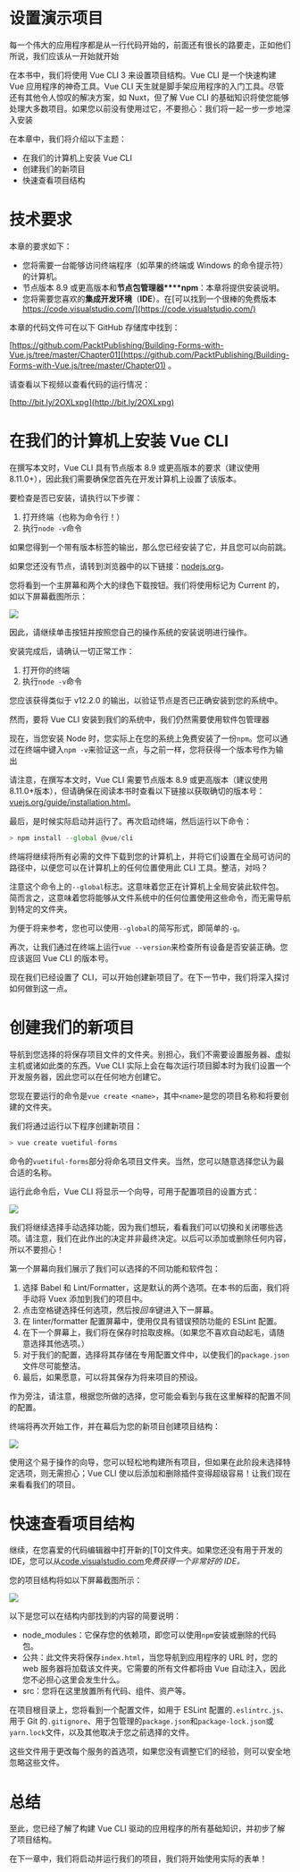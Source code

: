 # 设置演示项目

每一个伟大的应用程序都是从一行代码开始的，前面还有很长的路要走，正如他们所说，我们应该从一开始就开始

在本书中，我们将使用 Vue CLI 3 来设置项目结构。Vue CLI 是一个快速构建 Vue 应用程序的神奇工具。Vue CLI 天生就是脚手架应用程序的入门工具。尽管还有其他令人惊叹的解决方案，如 Nuxt，但了解 Vue CLI 的基础知识将使您能够处理大多数项目。如果您以前没有使用过它，不要担心：我们将一起一步一步地深入安装

在本章中，我们将介绍以下主题：

*   在我们的计算机上安装 Vue CLI
*   创建我们的新项目
*   快速查看项目结构

# 技术要求

本章的要求如下：

*   您将需要一台能够访问终端程序（如苹果的终端或 Windows 的命令提示符）的计算机。
*   节点版本 8.9 或更高版本和**节点包管理器****npm**：本章将提供安装说明。
*   您将需要您喜欢的**集成开发环境**（**IDE**）。在[可以找到一个很棒的免费版本 https://code.visualstudio.com/](https://code.visualstudio.com/)

本章的代码文件可在以下 GitHub 存储库中找到：

[https://github.com/PacktPublishing/Building-Forms-with-Vue.js/tree/master/Chapter01](https://github.com/PacktPublishing/Building-Forms-with-Vue.js/tree/master/Chapter01) 。

请查看以下视频以查看代码的运行情况：

[http://bit.ly/2OXLxpg](http://bit.ly/2OXLxpg)

# 在我们的计算机上安装 Vue CLI

在撰写本文时，Vue CLI 具有节点版本 8.9 或更高版本的要求（建议使用 8.11.0+），因此我们需要确保您首先在开发计算机上设置了该版本。

要检查是否已安装，请执行以下步骤：

1.  打开终端（也称为命令行！）
2.  执行`node -v`命令

如果您得到一个带有版本标签的输出，那么您已经安装了它，并且您可以向前跳。

如果您还没有节点，请转到浏览器中的以下链接：[nodejs.org](https://nodejs.org/en/)*。*

您将看到一个主屏幕和两个大的绿色下载按钮。我们将使用标记为 Current 的，如以下屏幕截图所示：

![](Images/7bd0d0c7-f7d5-4923-92ab-fb56c1466a69.png)

因此，请继续单击按钮并按照您自己的操作系统的安装说明进行操作。

安装完成后，请确认一切正常工作：

1.  打开你的终端
2.  执行`node -v`命令

您应该获得类似于 v12.2.0 的输出，以验证节点是否已正确安装到您的系统中。

然而，要将 Vue CLI 安装到我们的系统中，我们仍然需要使用软件包管理器

现在，当您安装 Node 时，您实际上在您的系统上免费安装了一份`npm`。您可以通过在终端中键入`npm -v`来验证这一点，与之前一样，您将获得一个版本号作为输出

请注意，在撰写本文时，Vue CLI 需要节点版本 8.9 或更高版本（建议使用 8.11.0+版本），但请确保在阅读本书时查看以下链接以获取确切的版本号：[vuejs.org/guide/installation.html](https://vuejs.org/v2/guide/installation.html)。

最后，是时候实际启动并运行了。再次启动终端，然后运行以下命令：

```js
> npm install --global @vue/cli
```

终端将继续将所有必需的文件下载到您的计算机上，并将它们设置在全局可访问的路径中，以便您可以在计算机上的任何位置使用此 CLI 工具。整洁，对吗？

注意这个命令上的`--global`标志。这意味着您正在计算机上全局安装此软件包。简而言之，这意味着您将能够从文件系统中的任何位置使用这些命令，而无需导航到特定的文件夹。

为便于将来参考，您也可以使用`--global`的简写形式，即简单的`-g`。

再次，让我们通过在终端上运行`vue --version`来检查所有设备是否安装正确。您应该返回 Vue CLI 的版本号。

现在我们已经设置了 CLI，可以开始创建新项目了。在下一节中，我们将深入探讨如何做到这一点。

# 创建我们的新项目

导航到您选择的将保存项目文件的文件夹。别担心，我们不需要设置服务器、虚拟主机或诸如此类的东西。Vue CLI 实际上会在每次运行项目脚本时为我们设置一个开发服务器，因此您可以在任何地方创建它。

您现在要运行的命令是`vue create <name>`，其中`<name>`是您的项目名称和将要创建的文件夹。

我们将通过运行以下程序创建新项目：

```js
> vue create vuetiful-forms
```

命令的`vuetiful-forms`部分将命名项目文件夹。当然，您可以随意选择您认为最合适的名称。

运行此命令后，Vue CLI 将显示一个向导，可用于配置项目的设置方式：

![](Images/d89013d8-42cc-420b-a12a-5a9d88046923.png)

我们将继续选择手动选择功能，因为我们想玩，看看我们可以切换和关闭哪些选项。请注意，我们在此作出的决定并非最终决定。以后可以添加或删除任何内容，所以不要担心！

第一个屏幕向我们展示了我们可以选择的不同功能和软件包：

1.  选择 Babel 和 Lint/Formatter，这是默认的两个选项。在本书的后面，我们将手动将 Vuex 添加到我们的项目中。
2.  点击空格键选择任何选项，然后按*回车*键进入下一屏幕。
3.  在 linter/formatter 配置屏幕中，使用仅具有错误预防功能的 ESLint 配置。
4.  在下一个屏幕上，我们将在保存时拾取皮棉。（如果您不喜欢自动起毛，请随意选择其他选项。）
5.  对于我们的配置，选择将其存储在专用配置文件中，以使我们的`package.json`文件尽可能整洁。
6.  最后，如果愿意，可以将其保存为将来项目的预设。

作为旁注，请注意，根据您所做的选择，您可能会看到与我在这里解释的配置不同的配置。

终端将再次开始工作，并在幕后为您的新项目创建项目结构：

![](Images/a5394fb3-b7b9-4152-9163-cc468befff20.png)

使用这个易于操作的向导，您可以轻松地构建所有项目，但如果在此阶段未选择特定选项，则无需担心；Vue CLI 使以后添加和删除插件变得超级容易！让我们现在来看看我们的项目。

# 快速查看项目结构

继续，在您喜爱的代码编辑器中打开新的[T0]文件夹。如果您还没有用于开发的 IDE，您可以从[code.visualstudio.com](https://code.visualstudio.com/)*免费获得一个非常好的 IDE。*

您的项目结构将如以下屏幕截图所示：

![](Images/438a6ef1-ed27-4151-87d0-5ebd85a69318.png)

以下是您可以在结构内部找到的内容的简要说明：

*   node_modules：它保存您的依赖项，即您可以使用`npm`安装或删除的代码包。
*   公共：此文件夹将保存`index.html`，当您导航到应用程序的 URL 时，您的 web 服务器将加载该文件夹。它需要的所有文件都将由 Vue 自动注入，因此您不必担心这里会发生什么。
*   src：您将在这里放置所有代码、组件、资产等。

在项目根目录上，您将看到一个配置文件，如用于 ESLint 配置的`.eslintrc.js`、用于 Git 的`.gitignore`、用于包管理的`package.json`和`package-lock.json`或`yarn.lock`文件，以及其他取决于您之前选择的文件。

这些文件用于更改每个服务的首选项，如果您没有调整它们的经验，则可以安全地忽略这些文件。

# 总结

至此，您已经了解了构建 Vue CLI 驱动的应用程序的所有基础知识，并初步了解了项目结构。

在下一章中，我们将启动并运行我们的项目，我们将开始使用实际的表单！